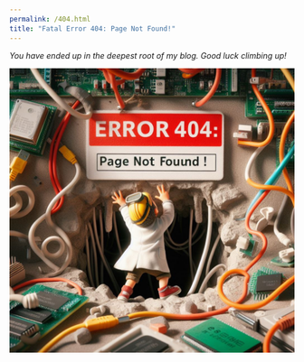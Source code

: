 ```yaml
---
permalink: /404.html
title: "Fatal Error 404: Page Not Found!"
---
```


*You have ended up in the deepest root of my blog. Good luck climbing up!*

![E404](/assets/images/E404.jpeg)

